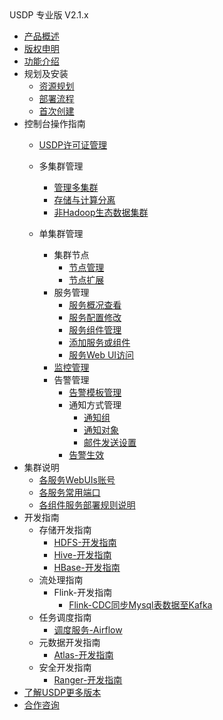 <div class="sidebar_title icon_"> USDP 专业版 V2.1.x</div>   



* [产品概述](usdpdc/2.1.x/README)
* [版权申明](usdpdc/2.1.x/copyright)
* [功能介绍](usdpdc/2.1.x/release_notes)
* 规划及安装
  * [资源规划](usdpdc/2.1.x/plan&create/deploy_plan)
  * [部署流程](usdpdc/2.1.x/plan&create/install_v2)
  * [首次创建](usdpdc/2.1.x/plan&create/first_create)
* 控制台操作指南
  * [USDP许可证管理](usdpdc/2.1.x/license/license)
  * 多集群管理
  
    * [管理多集群](usdpdc/2.1.x/clusters/clusters)
    * [存储与计算分离](usdpdc/2.1.x/clusters/clusters_separation)
    * [非Hadoop生态数据集群](usdpdc/2.1.x/clusters/clusters_others)
  * 单集群管理
    * 集群节点
      * [节点管理](usdpdc/2.1.x/guide/node)
      * [节点扩展](usdpdc/2.1.x/guide/node_add_v2.1)
    * 服务管理
      * [服务概况查看](usdpdc/2.1.x/guide/service_state)
      * [服务配置修改](usdpdc/2.1.x/guide/service_config)
      * [服务组件管理](usdpdc/2.1.x/guide/service_component)
      * [添加服务或组件](usdpdc/2.1.x/guide/service_extension)
      * [服务Web UI访问](usdpdc/2.1.x/guide/service_web)
    * [监控管理](usdpdc/2.1.x/guide/monitor)
    * 告警管理
      * [告警模板管理](usdpdc/2.1.x/guide/alarmTemplate)
      * 通知方式管理
        * [通知组](usdpdc/2.1.x/guide/alarmInform_group)
        * [通知对象](usdpdc/2.1.x/guide/alarmInform_object)
        * [邮件发送设置](usdpdc/2.1.x/guide/alarmInform_email)
      * [告警生效](usdpdc/2.1.x/guide/alarmTemplate_work)
* 集群说明
  * [各服务WebUIs账号](usdpdc/2.1.x/cluster_notes/login)
  * [各服务常用端口](usdpdc/2.1.x/cluster_notes/ports)
  * [各组件服务部署规则说明](usdpdc/2.1.x/cluster_notes/rule)
* 开发指南
  * 存储开发指南
    * [HDFS-开发指南](usdpdc/2.1.x/developer/hdfs)
    * [Hive-开发指南](usdpdc/2.1.x/developer/hive)
    * [HBase-开发指南](usdpdc/2.1.x/developer/hbase)
  * 流处理指南
    * Flink-开发指南
      * [Flink-CDC同步Mysql表数据至Kafka](usdpdc/2.1.x/developer/flink-cdc_mysql_to_kafka)
  * 任务调度指南
    * [调度服务-Airflow](usdpdc/2.1.x/developer/airflow)
  * 元数据开发指南
    * [Atlas-开发指南](usdpdc/2.1.x/developer/atlas)
  * 安全开发指南
    * [Ranger-开发指南](usdpdc/2.1.x/developer/ranger)
* [了解USDP更多版本](usdpdc/component/version)
* [合作咨询](https://spt.ucloud.cn/30001)

